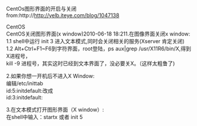 CentOs图形界面的开启与关闭<br/>
from:http://http://yelb.iteye.com/blog/1047138<br/>

CentOS <br/>
CentOS关闭图形界面(x window)2010-06-18 18:211.在图像界面关闭x window: <br/>
1.1 shell中运行 init 3  进入文本模式,同时会关闭相关的服务(Xserver 肯定关闭)<br/> 
1.2 Alt+Ctrl+F1~F6到字符界面，root登陆，ps aux|grep /usr/X11R6/bin/X,得到X进程号，<br/> 
kill -9 进程号，其实这时已经到文本界面了，没必要关X。（这样太粗鲁了) <br/>

2.如果你想一开机后不进入X Window: <br/>
编辑/etc/inittab <br/>
id:5:initdefault:改成 <br/>
id:3:initdefault: <br/>

3.在文本模式打开图形界面（X window）: <br/>
在shell中输入：startx 或者 init 5 <br/>
